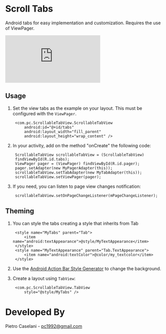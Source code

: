 Scroll Tabs
===

Android tabs for easy implementation and customization. Requires the use of ViewPager.

![Screenshot](http://desmond.imageshack.us/Himg338/scaled.php?server=338&filename=scrollsongs.png&res=landing)

Usage
---

1. Set the view tabs as the example on your layout. This must be configured with the `ViewPager`.

        <com.pc.ScrollableTabView.ScrollableTabView
        	android:id="@+id/tabs"
        	android:layout_width="fill_parent"
        	android:layout_height="wrap_content" />
        	
2. In your activity, add on the method "onCreate" the following code:

		ScrollableTabView scrollableTabView = (ScrollableTabView)
		findViewById(R.id.tabs);
        ViewPager pager = (ViewPager) findViewById(R.id.pager);
        pager.setAdapter(new MyPagerAdapter(this));
        scrollableTabView.setTabAdapter(new MyTabAdapter(this));
        scrollableTabView.setViewPager(pager);
        
3. If you need, you can listen to page view changes notification:

		scrollableTabView.setOnPageChangeListener(mPageChangeListener);
		
Theming
---

1. You can style the tabs creating a style that inherits from Tab

		<style name="MyTabs" parent="Tab">
	        <item name="android:textAppearance">@style/MyTextAppearance</item>
        </style>
        <style name="MyTextAppearance" parent="Tab.TextAppearance">
        	<item name="android:textColor">@color/my_textcolor</item>
        </style>
        
2. Use the [Android Action Bar Style Generator](http://jgilfelt.github.com/android-actionbarstylegenerator/#name=example&compat=sherlock&theme=light&actionbarstyle=solid&backColor=4a464a%2C100&secondaryColor=ffffff%2C100&tertiaryColor=db15db%2C100&accentColor=0e7015%2C100) to change the background.
3. Create a layout using `TabView`:

		<com.pc.ScrollableTabView.TabView
			style="@style/MyTabs" />



Developed By
============

Pietro Caselani - [pc1992@gmail.com](pc1992@gmail.com)